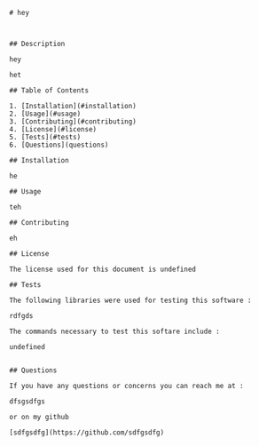 
    # hey
    
    
    
    ## Description
    
    hey
    
    het
    
    ## Table of Contents
    
    1. [Installation](#installation)
    2. [Usage](#usage)
    3. [Contributing](#contributing)
    4. [License](#license)
    5. [Tests](#tests)
    6. [Questions](questions)
    
    ## Installation
    
    he
    
    ## Usage 
    
    teh
    
    ## Contributing
    
    eh
    
    ## License
    
    The license used for this document is undefined
    
    ## Tests
    
    The following libraries were used for testing this software :
    
    rdfgds
    
    The commands necessary to test this softare include :
    
    undefined
    
    
    ## Questions
    
    If you have any questions or concerns you can reach me at : 
    
    dfsgsdfgs
    
    or on my github
    
    [sdfgsdfg](https://github.com/sdfgsdfg)